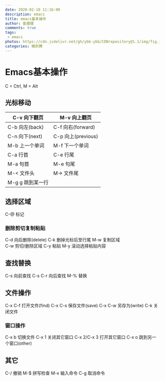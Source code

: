 ```yaml
---
date: 2020-02-10 11:16:00
description: emacs
title: emacs基本操作
author: 鱼摆摆
comments: true
tags: 
 - emacs
photos: https://cdn.jsdelivr.net/gh/ybb-ybb/CDNrepository@1.1/img/fig.jpg
categories: 瞎折腾
---
```

# Emacs基本操作

C = Ctrl, M = Alt

##  光标移动

| C-v 向下翻页   | M-v 向上翻页      |
| -------------- | ----------------- |
| C-b 向左(back) | C-f 向右(forward) |
| C-n 向下(next)           |      C-p 向上(previous)   |
|  M-b 上一个单词        |      M-f 下一个单词   |
|  C-a 行首                    |       C-e 行尾 |
|  M-a 句首                    |      M-e 句尾  |
|  M-< 文件头                 |     M-> 文件尾  |
|  M-g g 跳到某一行|  |

## 选择区域

C-@          标记

### 删除剪切复制粘贴

  C-d       		向后删除(delele)
  C-k 		删掉光标后至行尾
  M-w 		复制区域   
  C-w 		剪切/删除区域
  C-y 		粘贴
  M-y 		滚动选择粘贴内容

## 查找替换

  C-s 		向前查找 
  C-s C-r 		向后查找
  M-% 		替换

## 文件操作

  C-x C-f 		打开文件(find) 
  C-x C-s 		保存文件(save) 
  C-x C-w 	另存为(write)
  C-k        	关闭文件

### 窗口操作

  C-x b 		切换文件
  C-x 1 		关闭其它窗口
  C-x 2/C-x 3 	打开其它窗口
  C-x o 		跳到另一个窗口(other)

## 其它

  C-/ 		撤销
  M-$ 		拼写检查
  M-x 		输入命令
  C-g 		取消命令

# 






